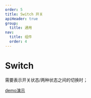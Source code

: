 ```yaml
---
order: 5
title: Switch 开关
apiHeader: true
group:
  title: 通用
nav:
  title: 组件
  order: 4
---
```


# Switch

需要表示开关状态/两种状态之间的切换时；

[demo演示](https://www.figma.com/proto/krDLmYQcKVgL8ICib2dWt7/%E5%BD%B1%E5%88%80-OS25?node-id=40001835-82332&p=f&viewport=1362%2C351%2C0.82&t=BmJU8ZGafJxd7e7f-0&scaling=min-zoom&content-scaling=fixed&starting-point-node-id=40001911%3A21654&fuid=1272846533367774791)

<code src="./example/demo1.tsx"></code>
